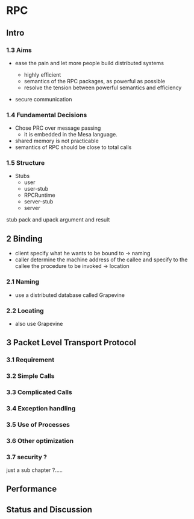 # RPC

## Intro

### 1.3 Aims

- ease the pain and let more people build distributed systems
  - highly efficient
  - semantics of the RPC packages, as powerful as possible
  - resolve the tension between powerful semantics and efficiency

- secure communication

### 1.4 Fundamental Decisions

- Chose PRC over message passing
  - it is embedded in the Mesa language.
- shared memory is not practicable
- semantics of RPC should be close to total calls

### 1.5 Structure

- Stubs
  - user
  - user-stub
  - RPCRuntime
  - server-stub
  - server

stub pack and upack argument and result


## 2 Binding

- client specify what he wants to be bound to -> naming
- caller determine the machine address of the callee and specify to the callee the procedure to be invoked -> location


### 2.1 Naming

- use a distributed database called Grapevine

### 2.2 Locating

- also use Grapevine

## 3 Packet Level Transport Protocol

### 3.1 Requirement

### 3.2 Simple Calls

### 3.3 Complicated Calls

### 3.4 Exception handling

### 3.5 Use of Processes

### 3.6 Other optimization

### 3.7 security ?

just a sub chapter ?.....

## Performance

## Status and Discussion 
